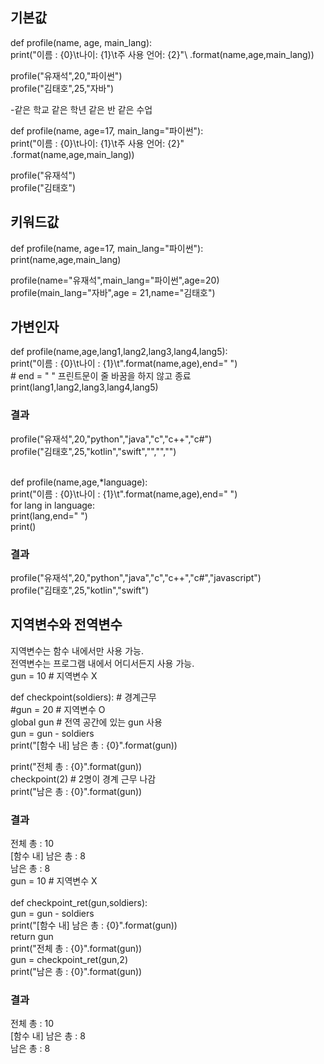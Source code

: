 <h2>기본값</h2>
def profile(name, age, main_lang):<br>
    print("이름 : {0}\t나이: {1}\t주 사용 언어: {2}"\
        .format(name,age,main_lang))<br>

 profile("유재석",20,"파이썬")<br>
 profile("김태호",25,"자바")<br>

 -같은 학교 같은 학년 같은 반 같은 수업<br>

def profile(name, age=17, main_lang="파이썬"):<br>
    print("이름 : {0}\t나이: {1}\t주 사용 언어: {2}"\
        .format(name,age,main_lang))<br>

profile("유재석")<br>
profile("김태호")
<h2>키워드값</h2>
def profile(name, age=17, main_lang="파이썬"):<br>
    print(name,age,main_lang)<br>

profile(name="유재석",main_lang="파이썬",age=20)<br>
profile(main_lang="자바",age = 21,name="김태호")
<h2>가변인자</h2>
def profile(name,age,lang1,lang2,lang3,lang4,lang5):<br>
    print("이름 : {0}\t나이 : {1}\t".format(name,age),end=" ")<br>
    # end = " " 프린트문이 줄 바꿈을 하지 않고 종료<br>
    print(lang1,lang2,lang3,lang4,lang5)
<h3>결과</h3>
profile("유재석",20,"python","java","c","c++","c#")<br>
profile("김태호",25,"kotlin","swift","","","")<br><br>

def profile(name,age,*language):<br>
    print("이름 : {0}\t나이 : {1}\t".format(name,age),end=" ")<br>
    for lang in language:<br>
        print(lang,end=" ")<br>
    print()
<h3>결과</h3>
profile("유재석",20,"python","java","c","c++","c#","javascript")<br>
profile("김태호",25,"kotlin","swift")
<h2>지역변수와 전역변수</h2>
지역변수는 함수 내에서만 사용 가능.<br>
전역변수는 프로그램 내에서 어디서든지 사용 가능.<br>
gun = 10 # 지역변수 X<br>

def checkpoint(soldiers): # 경계근무<br>
    #gun = 20 # 지역변수 O<br>
    global gun # 전역 공간에 있는 gun 사용<br>
    gun = gun - soldiers<br>
    print("[함수 내] 남은 총 : {0}".format(gun))<br>

print("전체 총 : {0}".format(gun))<br>
checkpoint(2) # 2명이 경계 근무 나감<br>
print("남은 총 : {0}".format(gun))
<h3>결과</h3>
전체 총 : 10<br>
[함수 내] 남은 총 : 8<br>
남은 총 : 8<br>
gun = 10 # 지역변수 X <br><br>
def checkpoint_ret(gun,soldiers):<br>
    gun = gun - soldiers<br>
    print("[함수 내] 남은 총 : {0}".format(gun))<br>
    return gun<br>
print("전체 총 : {0}".format(gun))<br>
gun = checkpoint_ret(gun,2)<br>
print("남은 총 : {0}".format(gun))
<h3>결과</h3>
전체 총 : 10<br>
[함수 내] 남은 총 : 8<br>
남은 총 : 8<br>
